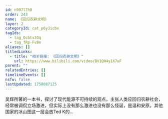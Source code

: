```yaml
---
id: n997l7h0
order: 243
name: 《回归农耕文明》
layer: 2
categoryId: cat_p6yJicbx
tagIds:
  - tag_Ocbts3Oq
  - tag_fRp-FvBe
aliases: []
titledLinks:
  - title: "相关链接: 《回归农耕文明》"
    url: https://www.bilibili.com/video/BV1QH4y1X7uF
parent: ""
relatedEntries: []
timelineEvents: []
nsfw: false
lastUpdated: 1758087125
---
```


吴辉所著的一本书，探讨了现代能源不可持续的观点，主张人类应回归农耕社会，经常被调侃立场激进，但实际上没有那么激进也没有那么怪诞，是温和安原。其他国家的冰山图这一层会放Ted K的…